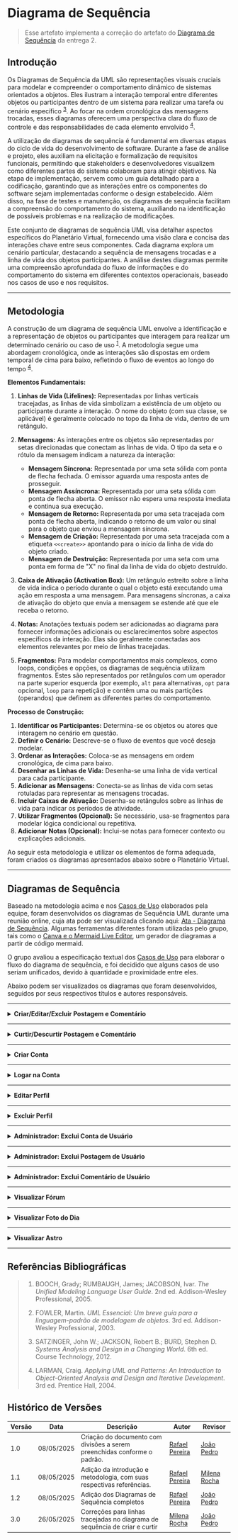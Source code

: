 # Diagrama de Sequência

> Esse artefato implementa a correção do artefato do [Diagrama de Sequência](https://unbarqdsw2025-1-turma02.github.io/2025.1-T02-_G7_PlanetarioVirtual_Entrega_02/#/./Modelagem/Dinamica/Sequencia) da entrega 2.
> 
## Introdução

Os Diagramas de Sequência da UML são representações visuais cruciais para modelar e compreender o comportamento dinâmico de sistemas orientados a objetos. Eles ilustram a interação temporal entre diferentes objetos ou participantes dentro de um sistema para realizar uma tarefa ou cenário específico <sup>[3](#ref3)</sup>. Ao focar na ordem cronológica das mensagens trocadas, esses diagramas oferecem uma perspectiva clara do fluxo de controle e das responsabilidades de cada elemento envolvido <sup>[4](#ref4)</sup>.

A utilização de diagramas de sequência é fundamental em diversas etapas do ciclo de vida do desenvolvimento de software. Durante a fase de análise e projeto, eles auxiliam na elicitação e formalização de requisitos funcionais, permitindo que stakeholders e desenvolvedores visualizem como diferentes partes do sistema colaboram para atingir objetivos. Na etapa de implementação, servem como um guia detalhado para a codificação, garantindo que as interações entre os componentes do software sejam implementadas conforme o design estabelecido. Além disso, na fase de testes e manutenção, os diagramas de sequência facilitam a compreensão do comportamento do sistema, auxiliando na identificação de possíveis problemas e na realização de modificações.

Este conjunto de diagramas de sequência UML visa detalhar aspectos específicos do Planetário Virtual, fornecendo uma visão clara e concisa das interações chave entre seus componentes. Cada diagrama explora um cenário particular, destacando a sequência de mensagens trocadas e a linha de vida dos objetos participantes. A análise destes diagramas permite uma compreensão aprofundada do fluxo de informações e do comportamento do sistema em diferentes contextos operacionais, baseado nos casos de uso e nos requisitos.

---

## Metodologia

A construção de um diagrama de sequência UML envolve a identificação e a representação de objetos ou participantes que interagem para realizar um determinado cenário ou caso de uso <sup>[1](#ref1)</sup>. A metodologia segue uma abordagem cronológica, onde as interações são dispostas em ordem temporal de cima para baixo, refletindo o fluxo de eventos ao longo do tempo <sup>[4](#ref4)</sup>.

**Elementos Fundamentais:**

1.  **Linhas de Vida (Lifelines):** Representadas por linhas verticais tracejadas, as linhas de vida simbolizam a existência de um objeto ou participante durante a interação. O nome do objeto (com sua classe, se aplicável) é geralmente colocado no topo da linha de vida, dentro de um retângulo.

2.  **Mensagens:** As interações entre os objetos são representadas por setas direcionadas que conectam as linhas de vida. O tipo da seta e o rótulo da mensagem indicam a natureza da interação:
    * **Mensagem Síncrona:** Representada por uma seta sólida com ponta de flecha fechada. O emissor aguarda uma resposta antes de prosseguir.
    * **Mensagem Assíncrona:** Representada por uma seta sólida com ponta de flecha aberta. O emissor não espera uma resposta imediata e continua sua execução.
    * **Mensagem de Retorno:** Representada por uma seta tracejada com ponta de flecha aberta, indicando o retorno de um valor ou sinal para o objeto que enviou a mensagem síncrona.
    * **Mensagem de Criação:** Representada por uma seta tracejada com a etiqueta `<<create>>` apontando para o início da linha de vida do objeto criado.
    * **Mensagem de Destruição:** Representada por uma seta com uma ponta em forma de "X" no final da linha de vida do objeto destruído.

3.  **Caixa de Ativação (Activation Box):** Um retângulo estreito sobre a linha de vida indica o período durante o qual o objeto está executando uma ação em resposta a uma mensagem. Para mensagens síncronas, a caixa de ativação do objeto que envia a mensagem se estende até que ele receba o retorno.

4.  **Notas:** Anotações textuais podem ser adicionadas ao diagrama para fornecer informações adicionais ou esclarecimentos sobre aspectos específicos da interação. Elas são geralmente conectadas aos elementos relevantes por meio de linhas tracejadas.

5.  **Fragmentos:** Para modelar comportamentos mais complexos, como loops, condições e opções, os diagramas de sequência utilizam fragmentos. Estes são representados por retângulos com um operador na parte superior esquerda (por exemplo, `alt` para alternativas, `opt` para opcional, `loop` para repetição) e contêm uma ou mais partições (operandos) que definem as diferentes partes do comportamento.

**Processo de Construção:**

1.  **Identificar os Participantes:** Determina-se os objetos ou atores que interagem no cenário em questão.
2.  **Definir o Cenário:** Descreve-se o fluxo de eventos que você deseja modelar.
3.  **Ordenar as Interações:** Coloca-se as mensagens em ordem cronológica, de cima para baixo.
4.  **Desenhar as Linhas de Vida:** Desenha-se uma linha de vida vertical para cada participante.
5.  **Adicionar as Mensagens:** Conecta-se as linhas de vida com setas rotuladas para representar as mensagens trocadas.
6.  **Incluir Caixas de Ativação:** Desenha-se retângulos sobre as linhas de vida para indicar os períodos de atividade.
7.  **Utilizar Fragmentos (Opcional):** Se necessário, usa-se fragmentos para modelar lógica condicional ou repetitiva.
8.  **Adicionar Notas (Opcional):** Inclui-se notas para fornecer contexto ou explicações adicionais.

Ao seguir esta metodologia e utilizar os elementos de forma adequada, foram criados os diagramas apresentados abaixo sobre o Planetário Virtual.

---

## Diagramas de Sequência

Baseado na metodologia acima e nos [Casos de Uso](/Modelagem/Organizacional/CasosDeUso.md) elaborados pela equipe, foram desenvolvidos os diagramas de Sequência UML durante uma reunião online, cuja ata pode ser visualizada clicando aqui: [Ata - Diagrama de Sequência](/Modelagem/Extra/Atas/ata7.md). Algumas ferramentas diferentes foram utilizadas pelo grupo, tais como o [Canva e o Mermaid Live Editor](Modelagem/Extra/2.5.2Ferramentas.md), um gerador de diagramas a partir de código mermaid.

O grupo avaliou a especificação textual dos [Casos de Uso](/Modelagem/Organizacional/CasosDeUso.md) para elaborar o fluxo do diagrama de sequência, e foi decidido que alguns casos de uso seriam unificados, devido à quantidade e proximidade entre eles.

Abaixo podem ser visualizados os diagramas que foram desenvolvidos, seguidos por seus respectivos títulos e autores responsáveis.

---

<details>
<summary><b>Criar/Editar/Excluir Postagem e Comentário</b></summary>
<center>
<font size="3"><p style="text-align: center"><b>Tabela 1:</b> Criar/Editar/Excluir Postagem e Comentário </p></font>

![Milena1](../assets/sequencia1.jpg)

<font size="3"><p style="text-align: center"><b>Autor:</b> [Milena Rocha](https://github.com/milenafrocha), 2025. </p></font>

</center>
</details>

---

<details>
<summary><b>Curtir/Descurtir Postagem e Comentário</b></summary>
<center>
<font size="3"><p style="text-align: center"><b>Tabela 2:</b> Curtir/Descurtir Postagem e Comentário </p></font>

![Milena1](../assets/sequencia4.jpg)

<font size="3"><p style="text-align: center"><b>Autor:</b> [Milena Rocha](https://github.com/milenafrocha), 2025. </p></font>

</center>
</details>

---

<details>
<summary><b>Criar Conta</b></summary>
<center>
<font size="3"><p style="text-align: center"><b>Tabela 3:</b> Criar Conta </p></font>

![Rafaela](assets/CriaConta.png)

<font size="3"><p style="text-align: center"><b>Autor:</b> [Raphaela Guimarães](https://github.com/raphaiela), 2025. </p></font>

</center>
</details>

---

<details>
<summary><b>Logar na Conta</b></summary>
<center>
<font size="3"><p style="text-align: center"><b>Tabela 4:</b> Logar na Conta </p></font>

![Rafaela](assets/LogaConta.png)

<font size="3"><p style="text-align: center"><b>Autor:</b> [Raphaela Guimarães](https://github.com/raphaiela), 2025. </p></font>

</center>
</details>

---

<details>
<summary><b>Editar Perfil</b></summary>
<center>
<font size="3"><p style="text-align: center"><b>Tabela 5:</b> Editar Perfil </p></font>

![Rafaela](assets/EditaPerfil.png)

<font size="3"><p style="text-align: center"><b>Autor:</b> [Raphaela Guimarães](https://github.com/raphaiela), 2025. </p></font>

</center>
</details>

---

<details>
<summary><b>Excluir Perfil</b></summary>
<center>
<font size="3"><p style="text-align: center"><b>Tabela 6:</b> Excluir Perfil </p></font>

![Rafaela](assets/ExcluiPerfil.png)

<font size="3"><p style="text-align: center"><b>Autor:</b> [Raphaela Guimarães](https://github.com/raphaiela), 2025. </p></font>

</center>
</details>

---

<details>
<summary><b>Administrador: Exclui Conta de Usuário</b></summary>
<center>
<font size="3"><p style="text-align: center"><b>Tabela 7:</b> Administrador: Exclui Conta de Usuário </p></font>

![Rafael](assets/ADMExcluiUsuario.png)

<font size="3"><p style="text-align: center"><b>Autor:</b> [Rafael Pereira](https://github.com/rafgpereira), 2025. </p></font>

</center>
</details>

---

<details>
<summary><b>Administrador: Exclui Postagem de Usuário</b></summary>
<center>
<font size="3"><p style="text-align: center"><b>Tabela 8:</b> Administrador: Exclui Postagem de Usuário </p></font>

![Rafael](assets/ADMExcuiPost.png)

<font size="3"><p style="text-align: center"><b>Autor:</b> [Rafael Pereira](https://github.com/rafgpereira), 2025. </p></font>

</center>
</details>

---

<details>
<summary><b>Administrador: Exclui Comentário de Usuário</b></summary>
<center>
<font size="3"><p style="text-align: center"><b>Tabela 9:</b> Administrador: Exclui Comentário de Usuário </p></font>

![Rafael](assets/ADMExcluiComen.png)

<font size="3"><p style="text-align: center"><b>Autor:</b> [Rafael Pereira](https://github.com/rafgpereira), 2025. </p></font>

</center>
</details>

---

<details>
<summary><b>Visualizar Fórum</b></summary>
<center>
<font size="3"><p style="text-align: center"><b>Tabela 10:</b> Visualizar fórum </p></font>

![JP](assets/VisualizaForum.png)

<font size="3"><p style="text-align: center"><b>Autor:</b> [João Pedro](https://github.com/JoaoPedrooSS), 2025. </p></font>

</center>
</details>

---

<details>
<summary><b>Visualizar Foto do Dia</b></summary>
<center>
<font size="3"><p style="text-align: center"><b>Tabela 11:</b> Visualizar Foto do Dia </p></font>

![Manoel](assets/fotodia.png)

<font size="3"><p style="text-align: center"><b>Autor:</b> [Manoel Moura](https://github.com/manoelmoura), 2025. </p></font>

</center>
</details>

---

<details>
<summary><b>Visualizar Astro</b></summary>
<center>
<font size="3"><p style="text-align: center"><b>Tabela 12:</b> Visualizar Astro </p></font>

![Manoel](assets/verastro.png)

<font size="3"><p style="text-align: center"><b>Autor:</b> [Manoel Moura](https://github.com/manoelmoura), 2025. </p></font>

</center>
</details>

---

## Referências Bibliográficas

>  1. <a id="ref1"></a> BOOCH, Grady; RUMBAUGH, James; JACOBSON, Ivar. *The Unified Modeling Language User Guide*. 2nd ed. Addison-Wesley Professional, 2005.
>
>  2. <a id="ref2"></a> FOWLER, Martin. *UML Essencial: Um breve guia para a linguagem-padrão de modelagem de objetos*. 3rd ed. Addison-Wesley Professional, 2003.
>
>  3. <a id="ref3"></a> SATZINGER, John W.; JACKSON, Robert B.; BURD, Stephen D. *Systems Analysis and Design in a Changing World*. 6th ed. Course Technology, 2012.
>
>  4. <a id="ref4"></a> LARMAN, Craig. *Applying UML and Patterns: An Introduction to Object-Oriented Analysis and Design and Iterative Development*. 3rd ed. Prentice Hall, 2004.
>


## Histórico de Versões

| Versão | Data       | Descrição                                      | Autor               | Revisor            |
|--------|------------|------------------------------------------------|---------------------|--------------------|
| 1.0 | 08/05/2025 | Criação do documento com divisões a serem preenchidas conforme o padrão.| [Rafael Pereira](https://github.com/rafgpereira)  | [João Pedro](https://github.com/JoaoPedrooSS) |
| 1.1 | 08/05/2025 | Adição da introdução e metodologia, com suas respectivas referências.| [Rafael Pereira](https://github.com/rafgpereira)  | [Milena Rocha](https://github.com/milenafrocha) |
| 1.2 | 08/05/2025 | Adição dos Diagramas de Sequência completos| [Rafael Pereira](https://github.com/rafgpereira)  | [João Pedro](https://github.com/JoaoPedrooSS)  |
| 3.0 | 26/05/2025 | Correções para linhas tracejadas no diagrama de sequência de criar e curtir| [Milena Rocha](https://github.com/milenafrocha)  | [João Pedro](https://github.com/JoaoPedrooSS)  |